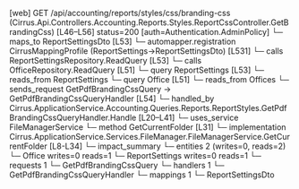 [web] GET /api/accounting/reports/styles/css/branding-css  (Cirrus.Api.Controllers.Accounting.Reports.Styles.ReportCssController.GetBrandingCss)  [L46–L56] status=200 [auth=Authentication.AdminPolicy]
  └─ maps_to ReportSettingsDto [L53]
    └─ automapper.registration CirrusMappingProfile (ReportSettings->ReportSettingsDto) [L531]
  └─ calls ReportSettingsRepository.ReadQuery [L53]
  └─ calls OfficeRepository.ReadQuery [L51]
  └─ query ReportSettings [L53]
    └─ reads_from ReportSettings
  └─ query Office [L51]
    └─ reads_from Offices
  └─ sends_request GetPdfBrandingCssQuery -> GetPdfBrandingCssQueryHandler [L54]
    └─ handled_by Cirrus.ApplicationService.Accounting.Queries.Reports.ReportStyles.GetPdfBrandingCssQueryHandler.Handle [L20–L41]
      └─ uses_service FileManagerService
        └─ method GetCurrentFolder [L31]
          └─ implementation Cirrus.ApplicationService.Services.FileManager.FileManagerService.GetCurrentFolder [L8-L34]
  └─ impact_summary
    └─ entities 2 (writes=0, reads=2)
      └─ Office writes=0 reads=1
      └─ ReportSettings writes=0 reads=1
    └─ requests 1
      └─ GetPdfBrandingCssQuery
    └─ handlers 1
      └─ GetPdfBrandingCssQueryHandler
    └─ mappings 1
      └─ ReportSettingsDto

